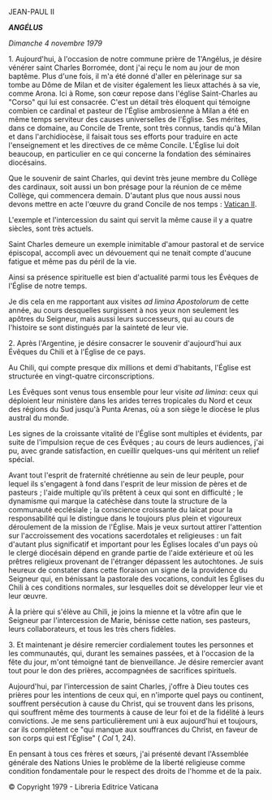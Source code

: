 JEAN-PAUL II

***ANGÉLUS***

*Dimanche 4 novembre 1979*

1\. Aujourd'hui, à l'occasion de notre commune prière de 1'Angélus, je désire vénérer saint Charles Borromée, dont j'ai reçu le nom au jour de mon baptême. Plus d'une fois, il m'a été donné d'aller en pèlerinage sur sa tombe au Dôme de Milan et de visiter également les lieux attachés à sa vie, comme Arona. Ici à Rome, son cœur repose dans l'église Saint-Charles au "Corso" qui lui est consacrée. C'est un détail très éloquent qui témoigne combien ce cardinal et pasteur de l'Église ambrosienne à Milan a été en même temps serviteur des causes universelles de l'Église. Ses mérites, dans ce domaine, au Concile de Trente, sont très connus, tandis qu'à Milan et dans l'archidiocèse, il faisait tous ses efforts pour traduire en acte l'enseignement et les directives de ce même Concile. L'Église lui doit beaucoup, en particulier en ce qui concerne la fondation des séminaires diocésains.

Que le souvenir de saint Charles, qui devint très jeune membre du Collège des cardinaux, soit aussi un bon présage pour la réunion de ce même Collège, qui commencera demain. D'autant plus que nous aussi nous devons mettre en acte l'œuvre du grand Concile de nos temps : [Vatican II](http://www.vatican.va/archive/hist_councils/ii_vatican_council/index_fr.htm).

L'exemple et l'intercession du saint qui servit la même cause il y a quatre siècles, sont très actuels.

Saint Charles demeure un exemple inimitable d'amour pastoral et de service épiscopal, accompli avec un dévouement qui ne tenait compte d'aucune fatigue et même pas du péril de la vie.

Ainsi sa présence spirituelle est bien d'actualité parmi tous les Évêques de l'Église de notre temps.

Je dis cela en me rapportant aux visites *ad limina Apostolorum* de cette année, au cours desquelles surgissent à nos yeux non seulement les apôtres du Seigneur, mais aussi leurs successeurs, qui au cours de l'histoire se sont distingués par la sainteté de leur vie.

2. Après l'Argentine, je désire consacrer le souvenir d'aujourd'hui aux Évêques du Chili et à l'Église de ce pays.

Au Chili, qui compte presque dix millions et demi d'habitants, l'Église est structurée en vingt-quatre circonscriptions.

Les Évêques sont venus tous ensemble pour leur visite *ad limina*: ceux qui déploient leur ministère dans les arides terres tropicales du Nord et ceux des régions du Sud jusqu'à Punta Arenas, où a son siège le diocèse le plus austral du monde.

Les signes de la croissante vitalité de l'Église sont multiples et évidents, par suite de l'impulsion reçue de ces Évêques ; au cours de leurs audiences, j'ai pu, avec grande satisfaction, en cueillir quelques-uns qui méritent un relief spécial.

Avant tout l'esprit de fraternité chrétienne au sein de leur peuple, pour lequel ils s'engagent à fond dans l'esprit de leur mission de pères et de pasteurs ; l'aide multiple qu'ils prêtent à ceux qui sont en difficulté ; le dynamisme qui marque la catéchèse dans toute la structure de la communauté ecclésiale ; la conscience croissante du laïcat pour la responsabilité qui le distingue dans le toujours plus plein et vigoureux déroulement de la mission de l'Église. Mais je veux surtout attirer l'attention sur l'accroissement des vocations sacerdotales et religieuses : un fait d'autant plus significatif et important pour les Églises locales d'un pays où le clergé diocésain dépend en grande partie de l'aide extérieure et où les prêtres religieux provenant de l'étranger dépassent les autochtones. Je suis heureux de constater dans cette floraison un signe de la providence du Seigneur qui, en bénissant la pastorale des vocations, conduit les Églises du Chili à ces conditions normales, sur lesquelles doit se développer leur vie et leur œuvre.

À la prière qui s'élève au Chili, je joins la mienne et la vôtre afin que le Seigneur par l'intercession de Marie, bénisse cette nation, ses pasteurs, leurs collaborateurs, et tous les très chers fidèles.

3. Et maintenant je désire remercier cordialement toutes les personnes et les communautés, qui, durant les semaines passées, et à l'occasion de la fête du jour, m'ont témoigné tant de bienveillance. Je désire remercier avant tout pour le don des prières, accompagnées de sacrifices spirituels.

Aujourd'hui, par l'intercession de saint Charles, j'offre à Dieu toutes ces prières pour les intentions de ceux qui, en n'importe quel pays ou continent, souffrent persécution à cause du Christ, qui se trouvent dans les prisons, qui souffrent même des tourments à cause de leur foi et de la fidélité à leurs convictions. Je me sens particulièrement uni à eux aujourd'hui et toujours, car ils complètent ce "qui manque aux souffrances du Christ, en faveur de son corps qui est l'Église" ( *Col* 1, 24).

En pensant à tous ces frères et sœurs, j'ai présenté devant l'Assemblée générale des Nations Unies le problème de la liberté religieuse comme condition fondamentale pour le respect des droits de l'homme et de la paix.

© Copyright 1979 - Libreria Editrice Vaticana